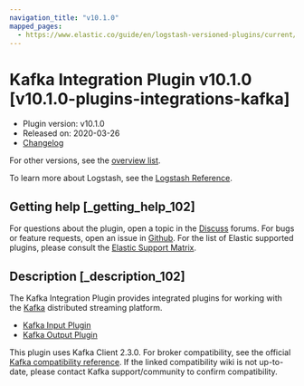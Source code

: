 ```yaml
---
navigation_title: "v10.1.0"
mapped_pages:
  - https://www.elastic.co/guide/en/logstash-versioned-plugins/current/v10.1.0-plugins-integrations-kafka.html
---
```


# Kafka Integration Plugin v10.1.0 [v10.1.0-plugins-integrations-kafka]


* Plugin version: v10.1.0
* Released on: 2020-03-26
* [Changelog](https://github.com/logstash-plugins/logstash-integration-kafka/blob/v10.1.0/CHANGELOG.md)

For other versions, see the [overview list](integration-kafka-index.md).

To learn more about Logstash, see the [Logstash Reference](logstash://reference/index.md).

## Getting help [_getting_help_102]

For questions about the plugin, open a topic in the [Discuss](http://discuss.elastic.co) forums. For bugs or feature requests, open an issue in [Github](https://github.com/logstash-plugins/logstash-integration-kafka). For the list of Elastic supported plugins, please consult the [Elastic Support Matrix](https://www.elastic.co/support/matrix#matrix_logstash_plugins).


## Description [_description_102]

The Kafka Integration Plugin provides integrated plugins for working with the [Kafka](https://kafka.apache.org/) distributed streaming platform.

* [Kafka Input Plugin](/lsr/plugins-inputs-kafka.md)
* [Kafka Output Plugin](/lsr/plugins-outputs-kafka.md)

This plugin uses Kafka Client 2.3.0. For broker compatibility, see the official [Kafka compatibility reference](https://cwiki.apache.org/confluence/display/KAFKA/Compatibility+Matrix). If the linked compatibility wiki is not up-to-date, please contact Kafka support/community to confirm compatibility.



